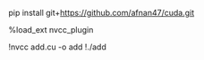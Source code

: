 pip install git+https://github.com/afnan47/cuda.git

%load_ext nvcc_plugin

!nvcc add.cu -o add
!./add
